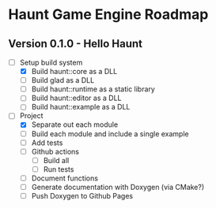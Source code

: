# Haunt Game Engine Roadmap

## Version 0.1.0 - Hello Haunt

- [ ] Setup build system
  - [x] Build haunt::core as a DLL
  - [ ] Build glad as a DLL
  - [ ] Build haunt::runtime as a static library
  - [ ] Build haunt::editor as a DLL
  - [ ] Build haunt::example as a DLL
- [ ] Project
  - [x] Separate out each module
  - [ ] Build each module and include a single example
  - [ ] Add tests
  - [ ] Github actions
    - [ ] Build all
    - [ ] Run tests
  - [ ] Document functions
  - [ ] Generate documentation with Doxygen (via CMake?)
  - [ ] Push Doxygen to Github Pages
